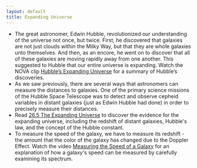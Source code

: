 ```yaml
---
layout: default
title: Expanding Universe
---
```


- The great astronomer, Edwin Hubble, revolutionized our understanding of the universe not once, but twice. First, he discovered that galaxies are not just clouds within the Milky Way, but that they are whole galaxies unto themselves. And then, as an encore, he went on to discover that all of these galaxies are moving rapidly away from one another. This suggested to Hubble that our entire universe is expanding. Watch the NOVA clip [Hubble’s Expanding Universe](https://www.youtube.com/watch?v=ppT80iy-FV0) for a summary of Hubble’s discoveries.
- As we saw previously, there are several ways that astronomers can measure the distances to galaxies. One of the primary science missions of the Hubble Space Telescope was to detect and observe cepheid variables in distant galaxies (just as Edwin Hubble had done) in order to precisely measure their distances. 
- Read [26.5 The Expanding Universe](https://openstax.org/books/astronomy-2e/pages/26-5-the-expanding-universe) to discover the evidence for the expanding universe, including the redshift of distant galaxies, Hubble's law, and the concept of the Hubble constant.
- To measure the speed of the galaxy, we have to measure its redshift - the amount that the color of the galaxy has changed due to the Doppler Effect. Watch the video [Measuring the Speed of a Galaxy](https://www.youtube.com/watch?v=Om8V6cQLWxs) for an explanation of how a galaxy's speed can be measured by carefully examining its spectrum.
